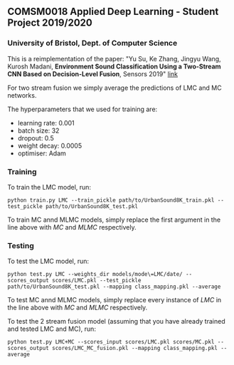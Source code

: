 ## COMSM0018 Applied Deep Learning - Student Project 2019/2020
### University of Bristol, Dept. of Computer Science

This is a reimplementation of the paper: "Yu Su, Ke Zhang, Jingyu Wang, Kurosh Madani, **Environment Sound Classification Using a Two-Stream CNN Based on Decision-Level Fusion**, Sensors 2019" [link](https://www.ncbi.nlm.nih.gov/pmc/articles/PMC6479959/)

For two stream fusion we simply average the predictions of LMC and MC networks.

The hyperparameters that we used for training are:

* learning rate: 0.001
* batch  size: 32
* dropout: 0.5
* weight decay: 0.0005
* optimiser: Adam

### Training

To train the LMC model, run:

```
python train.py LMC --train_pickle path/to/UrbanSound8K_train.pkl --test_pickle path/to/UrbanSound8K_test.pkl 
```
To train MC annd MLMC models, simply replace the first argument in the line above with *MC* and *MLMC* respectively.

### Testing

To test the LMC model, run:

```
python test.py LMC --weights_dir models/mode\=LMC/date/ --scores_output scores/LMC.pkl --test_pickle path/to/UrbanSound8K_test.pkl --mapping class_mapping.pkl --average
```

To test MC annd MLMC models, simply replace every instance of *LMC* in the line above with *MC* and *MLMC* respectively.

To test the 2 stream fusion model (assuming that you have already trained and tested LMC and MC), run:

```
python test.py LMC+MC --scores_input scores/LMC.pkl scores/MC.pkl --scores_output scores/LMC_MC_fusion.pkl --mapping class_mapping.pkl --average
```

